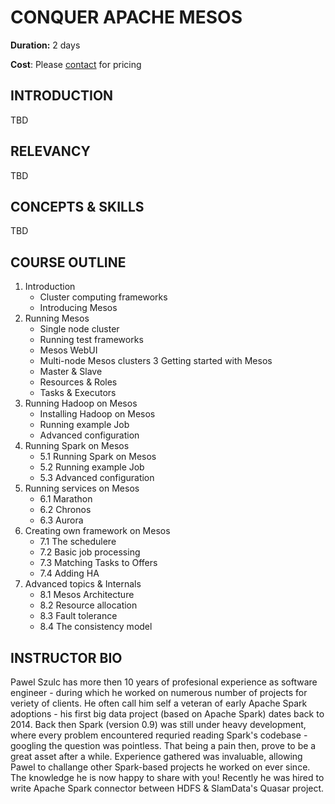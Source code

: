 # CONQUER APACHE MESOS

**Duration:** 2 days 

**Cost**: Please [contact](mailto:te...@mail.com) for pricing

## INTRODUCTION

TBD

## RELEVANCY
TBD

## CONCEPTS & SKILLS
TBD


## COURSE OUTLINE

1. Introduction
     * Cluster computing frameworks
     * Introducing  Mesos
2. Running Mesos
     * Single node cluster
     * Running test frameworks
     * Mesos WebUI
     * Multi-node Mesos clusters
3 Getting started with Mesos
     * Master & Slave
     * Resources & Roles
     * Tasks & Executors
4. Running Hadoop on Mesos
     * Installing Hadoop on Mesos
     * Running example Job
     * Advanced configuration
5. Running Spark on Mesos
     * 5.1 Running Spark on Mesos
     * 5.2 Running example Job
     * 5.3 Advanced configuration
6. Running services on Mesos
     * 6.1 Marathon
     * 6.2 Chronos
     * 6.3 Aurora
7. Creating own framework on Mesos
     * 7.1 The schedulere
     * 7.2 Basic job processing
     * 7.3 Matching Tasks to Offers
     * 7.4 Adding HA
8. Advanced topics & Internals
     * 8.1 Mesos Architecture
     * 8.2 Resource allocation
     * 8.3 Fault tolerance
     * 8.4 The consistency model



## INSTRUCTOR BIO
Pawel Szulc has more then 10 years of profesional experience as software engineer - during which he worked on numerous number of projects for veriety of clients.
He often call him self a veteran of early Apache Spark adoptions - his first big data project (based on Apache Spark) dates back to 2014. Back then Spark (version 0.9) was still under heavy development, where every problem encountered requried reading Spark's codebase - googling the question was pointless. That being a pain then, prove to be a great asset after a while. Experience gathered was invaluable, allowing Pawel to challange other Spark-based projects he worked on ever since. The knowledge he is now happy to share with you!
Recently he was hired to write Apache Spark connector between HDFS & SlamData's Quasar project.


